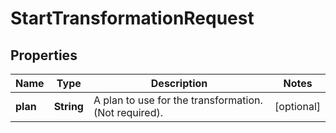 

# StartTransformationRequest


## Properties

| Name | Type | Description | Notes |
|------------ | ------------- | ------------- | -------------|
|**plan** | **String** | A plan to use for the transformation. (Not required). |  [optional] |



